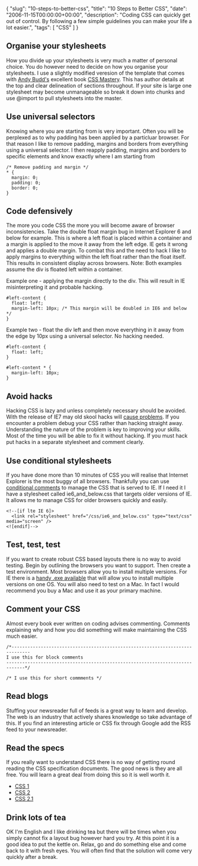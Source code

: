 {
  "slug": "10-steps-to-better-css",
  "title": "10 Steps to Better CSS",
  "date": "2006-11-15T00:00:00+00:00",
  "description": "Coding CSS can quickly get out of control. By following a few simple guidelines you can make your life a lot easier.",
  "tags": [
    "CSS"
  ]
}

## Organise your stylesheets

How you divide up your stylesheets is very much a matter of personal choice. You do however need to decide on how you organise your stylesheets. I use a slightly modified veresion of the template that comes with [Andy Budd's][1] excellent book [CSS Mastery][2]. This has author details at the top and clear delineation of sections throughout. If your site is large one stylesheet may become unmanageable so break it down into chunks and use @import to pull stylesheets into the master.

## Use universal selectors

Knowing where you are starting from is very important. Often you will be perplexed as to why padding has been applied by a particluar browser. For that reason I like to remove padding, margins and borders from everything using a universal selector. I then reapply padding, margins and borders to specific elements and know exactly where I am starting from 

    /* Remove padding and margin */
    * {
      margin: 0;
      padding: 0;
      border: 0;
    }

## Code defensively

The more you code CSS the more you will become aware of browser inconsistencies. Take the double float margin bug in Internet Explorer 6 and below for example. This is where a left float is placed within a container and a margin is applied to the move it away from the left edge. IE gets it wrong and applies a double margin. To combat this and the need to hack I like to apply margins to everything within the left float rather than the float itself. This results in consistent display across browsers. 
Note: Both examples assume the div is floated left within a container. 

Example one - applying the margin directly to the div. This will result in IE misinterpreting it and probable hacking.

    #left-content {
      float: left;
      margin-left: 10px; /* This margin will be doubled in IE6 and below */
    }

Example two - float the div left and then move everything in it away from the edge by 10px using a universal selector. No hacking needed. 

    #left-content {
      float: left;
    }

    #left-content * {
      margin-left: 10px;
    }

## Avoid hacks

Hacking CSS is lazy and unless completely necessary should be avoided. With the release of IE7 may old skool hacks will [cause problems][3]. If you encounter a problem debug your CSS rather than hacking straight away. Understanding the nature of the problem is key to improving your skills. Most of the time you will be able to fix it without hacking. If you must hack put hacks in a separate stylesheet and comment clearly.

## Use conditional stylesheets

If you have done more than 10 minutes of CSS you will realise that Internet Explorer is the most buggy of all browsers. Thankfully you can use [conditional comments][4] to manage the CSS that is served to IE. If I need it I have a stylesheet called ie6\_and\_below.css that targets older versions of IE. It allows me to manage CSS for older browsers quickly and easily.  

    <!--[if lte IE 6]>
      <link rel="stylesheet" href="/css/ie6_and_below.css" type="text/css" media="screen" />
    <![endif]-->

## Test, test, test

If you want to create robust CSS based layouts there is no way to avoid testing. Begin by outlining the browsers you want to support. Then create a test environment. Most browsers allow you to install multiple versions. For IE there is a [handy .exe available][5] that will allow you to install multiple versions on one OS. You will also need to test on a Mac. In fact I would recommend you buy a Mac and use it as your primary machine. 

## Comment your CSS

Almost every book ever written on coding advises commenting. Comments explaining why and how you did something will make maintaining the CSS much easier.

    /*-----------------------------------------------------------------------------
    I use this for block comments
    -----------------------------------------------------------------------------*/

    /* I use this for short commments */

## Read blogs

Stuffing your newsreader full of feeds is a great way to learn and develop. The web is an industry that actively shares knowledge so take advantage of this. If you find an interesting article or CSS fix through Google add the RSS feed to your newsreader. 
## Read the specs

If you really want to understand CSS there is no way of getting round reading the CSS specification documents. The good news is they are all free. You will learn a great deal from doing this so it is well worth it. 

*   [CSS 1][6]
*   [CSS 2][7]
*   [CSS 2.1][8]

## Drink lots of tea

OK I'm English and I like drinking tea but there will be times when you simply cannot fix a layout bug however hard you try. At this point it is a good idea to put the kettle on. Relax, go and do something else and come back to it with fresh eyes. You will often find that the solution will come very quickly after a break.

 [1]: http://www.andybudd.com/
 [2]: http://www.amazon.com/CSS-Mastery-Advanced-Standards-Solutions/dp/1590596145
 [3]: http://blogs.msdn.com/ie/archive/2005/10/12/480242.aspx
 [4]: http://msdn.microsoft.com/workshop/author/dhtml/overview/ccomment_ovw.asp
 [5]: http://tredosoft.com/Multiple_IE
 [6]: http://www.w3.org/TR/REC-CSS1
 [7]: http://www.w3.org/TR/REC-CSS2/
 [8]: http://www.w3.org/TR/CSS21/
